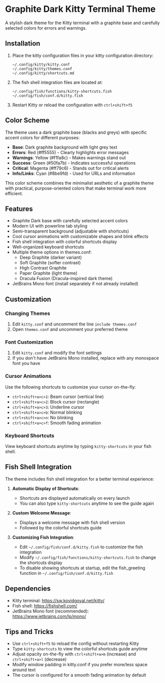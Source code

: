 # Graphite Dark Kitty Terminal Theme

A stylish dark theme for the Kitty terminal with a graphite base and carefully selected colors for errors and warnings.

## Installation

1. Place the kitty configuration files in your kitty configuration directory:
   ```
   ~/.config/kitty/kitty.conf
   ~/.config/kitty/themes.conf
   ~/.config/kitty/shortcuts.md
   ```

2. The fish shell integration files are located at:
   ```
   ~/.config/fish/functions/kitty-shortcuts.fish
   ~/.config/fish/conf.d/kitty.fish
   ```

3. Restart Kitty or reload the configuration with `ctrl+shift+f5`

## Color Scheme

The theme uses a dark graphite base (blacks and greys) with specific accent colors for different purposes:

- **Base**: Dark graphite background with light grey text
- **Errors**: Red (#ff5555) - Clearly highlights error messages
- **Warnings**: Yellow (#f1fa8c) - Makes warnings stand out
- **Success**: Green (#50fa7b) - Indicates successful operations
- **Critical**: Magenta (#ff79c6) - Stands out for critical alerts
- **Info/Links**: Cyan (#8be9fd) - Used for URLs and information

This color scheme combines the minimalist aesthetic of a graphite theme with practical, purpose-oriented colors that make terminal work more efficient.

## Features

- Graphite Dark base with carefully selected accent colors
- Modern UI with powerline tab styling
- Semi-transparent background (adjustable with shortcuts)
- Cool cursor animations with customizable shapes and blink effects
- Fish shell integration with colorful shortcuts display
- Well-organized keyboard shortcuts
- Multiple theme options in themes.conf:
  - Deep Graphite (darker variant)
  - Soft Graphite (softer contrast)
  - High Contrast Graphite
  - Paper Graphite (light theme)
  - Dracula Fusion (Dracula-inspired dark theme)
- JetBrains Mono font (install separately if not already installed)

## Customization

### Changing Themes

1. Edit `kitty.conf` and uncomment the line `include themes.conf`
2. Open `themes.conf` and uncomment your preferred theme

### Font Customization

1. Edit `kitty.conf` and modify the font settings
2. If you don't have JetBrains Mono installed, replace with any monospace font you have

### Cursor Animations

Use the following shortcuts to customize your cursor on-the-fly:
- `ctrl+shift+a>c>1`: Beam cursor (vertical line)
- `ctrl+shift+a>c>2`: Block cursor (rectangle)
- `ctrl+shift+a>c>3`: Underline cursor
- `ctrl+shift+a>c>b`: Normal blinking
- `ctrl+shift+a>c>n`: No blinking
- `ctrl+shift+a>c>f`: Smooth fading animation

### Keyboard Shortcuts

View keyboard shortcuts anytime by typing `kitty-shortcuts` in your fish shell.

## Fish Shell Integration

The theme includes fish shell integration for a better terminal experience:

1. **Automatic Display of Shortcuts**:
   - Shortcuts are displayed automatically on every launch
   - You can also type `kitty-shortcuts` anytime to see the guide again

2. **Custom Welcome Message**:
   - Displays a welcome message with fish shell version
   - Followed by the colorful shortcuts guide

3. **Customizing Fish Integration**:
   - Edit `~/.config/fish/conf.d/kitty.fish` to customize the fish integration
   - Modify `~/.config/fish/functions/kitty-shortcuts.fish` to change the shortcuts display
   - To disable showing shortcuts at startup, edit the fish_greeting function in `~/.config/fish/conf.d/kitty.fish`

## Dependencies

- Kitty terminal: https://sw.kovidgoyal.net/kitty/
- Fish shell: https://fishshell.com/
- JetBrains Mono font (recommended): https://www.jetbrains.com/lp/mono/

## Tips and Tricks

- Use `ctrl+shift+f5` to reload the config without restarting Kitty
- Type `kitty-shortcuts` to view the colorful shortcuts guide anytime
- Adjust opacity on-the-fly with `ctrl+shift+a>m` (increase) and `ctrl+shift+a>l` (decrease)
- Modify window padding in kitty.conf if you prefer more/less space around text
- The cursor is configured for a smooth fading animation by default 